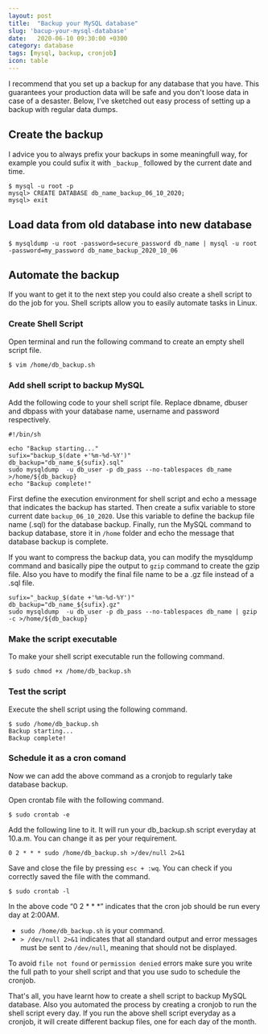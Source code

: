 ```yaml
---
layout: post
title:  "Backup your MySQL database"
slug: 'bacup-your-mysql-database'
date:   2020-06-10 09:30:00 +0300
category: database
tags: [mysql, backup, cronjob]
icon: table
---
```


I recommend that you set up a backup for any database that you have. This guarantees your production data will be safe and you don't loose data in case of a desaster. Below, I've sketched out easy process of setting up a backup with regular data dumps.

## Create the backup

I advice you to always prefix your backups in some meaningfull way, for example you could sufix it with `_backup_` followed by the current date and time.

```
$ mysql -u root -p
mysql> CREATE DATABASE db_name_backup_06_10_2020;
mysql> exit
```

## Load data from old database into new database

```
$ mysqldump -u root -password=secure_password db_name | mysql -u root -password=my_password db_name_backup_2020_10_06
```

## Automate the backup

If you want to get it to the next step you could also create a shell script to do the job for you. Shell scripts allow you to easily automate tasks in Linux.

### Create Shell Script

Open terminal and run the following command to create an empty shell script file.

```
$ vim /home/db_backup.sh
```

### Add shell script to backup MySQL

Add the following code to your shell script file. Replace dbname, dbuser and dbpass with your database name, username and password respectively.

```
#!/bin/sh

echo "Backup starting..."
sufix="backup_$(date +'%m-%d-%Y')"
db_backup="db_name_${sufix}.sql"
sudo mysqldump  -u db_user -p db_pass --no-tablespaces db_name  >/home/${db_backup}
echo "Backup complete!"
```

First define the execution environment for shell script and echo a message that indicates the backup has started. 
Then create a sufix variable to store current date `backup_06_10_2020`.
Use this variable to define the backup file name (.sql) for the database backup. 
Finally, run the MySQL command to backup database, store it in `/home` folder and echo the message that database backup is complete.

If you want to compress the backup data, you can modify the mysqldump command and basically pipe the output to `gzip` command to create the gzip file. Also you have to modify the final file name to be a .gz file instead of a .sql file.

```
sufix="_backup_$(date +'%m-%d-%Y')"
db_backup="db_name_${sufix}.gz"
sudo mysqldump  -u db_user -p db_pass --no-tablespaces db_name | gzip -c >/home/${db_backup}
```

### Make the script executable

To make your shell script executable run the following command.

```
$ sudo chmod +x /home/db_backup.sh
```

### Test the script

Execute the shell script using the following command.

```
$ sudo /home/db_backup.sh
Backup starting...
Backup complete!
```

### Schedule it as a cron comand

Now we can add the above command as a cronjob to regularly take database backup.

Open crontab file with the following command.

```
$ sudo crontab -e
```

Add the following line to it. It will run your db_backup.sh script everyday at 10.a.m. You can change it as per your requirement.

```
0 2 * * * sudo /home/db_backup.sh >/dev/null 2>&1
```

Save and close the file by pressing `esc + :wq`. You can check if you correctly saved the file with the command.

```
$ sudo crontab -l
```

In the above code “0 2 * * *” indicates that the cron job should be run every day at 2:00AM. 
- `sudo /home/db_backup.sh` is your command. 
- `> /dev/null 2>&1` indicates that all standard output and error messages must be sent to `/dev/null`, meaning that should not be displayed.

To avoid `file not found` or `permission denied` errors make sure you write the full path to your shell script and that you use sudo to schedule the cronjob.

That's all, you have learnt how to create a shell script to backup MySQL database. Also you automated the process by creating a cronjob to run the shell script every day. 
If you run the above shell script everyday as a cronjob, it will create different backup files, one for each day of the month.